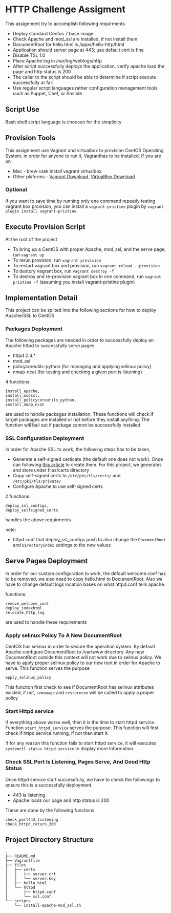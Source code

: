 # HTTP Challenge Assigment

This assignment try to accomplish following requirments

* Deploy standard Centos 7 base image
* Check Apache and mod_ssl are installed, if not install them
* DocumentRoot for hello.html is /apps/hello-http/html
* Application should server page at 443; use default cert is fine
* Disable TSL 1.0
* Place Apache log in /var/log/weblogs/http
* After script successfully deploys the application, verify apache load the page and http status is 200
* The caller to the script should be able to determine if script execute successfully or fail
* Use regular script languages rather configuration management tools such as Puppet, Chef, or Ansible

## Script Use

Bash shell script language is choosen for the simpilcity

## Provision Tools

This assignment use Vagrant and virtualbox to provision CentOS Operating System, in order for anyone to run it, Vagranthas to be installed. If you are on

* Mac - brew cask install vagrant virtualbox
* Other plaforms - [Vagrant Download](https://www.vagrantup.com/downloads.html), [VirtualBox Download](https://www.virtualbox.org/wiki/Downloads)

### Optional

If you want to save time by running only one command repeatly testing vagrant box provision, you can install a ```vagrant-pristine``` plugin by ```vagrant plugin install vagrant-pristine```

## Execute Provision Script

At the root of the project

* To bring up a CentOS with proper Apache, mod_ssl, and the serve page, run ```vagrant up```
* To rerun provision, run ```vagrant provision```
* To restart vagrant box and provision, run ```vagrant reload --provision```
* To destory vagrant box, run ```vagrant destroy -f```
* To destroy and re-provision vagrant box in one command, run ```vagrant pristine -f``` (assuming you install vagrant-pristine plugin)

## Implementation Detail
This project can be splited into the following sections for how to deploy Apache/SSL to CentOS

### Packages Deployment
The following packages are needed in order to successfully deploy an Apache httpd to successfully serve pages

* httpd 2.4.*
* mod_ssl
* policycoreutils-python (for managing and applying selinux policy)
* nmap-ncat (for testing and checking a given port is listening)

4 functions: 

    install_apache, 
    install_modssl,
    install_policycoreutils_python,
    install_nmap_ncat 

are used to handle packages installation. These functions will check if target packages are installed or not before they install anything. The function will bail out if package cannot be successfully installed

### SSL Configuration Deployment
In order for Apache SSL to work, the following steps has to be taken,

* Generate a self-signed certicate (the default one does not work). Once can following [this article](https://wiki.centos.org/HowTos/Https) to create them. For this project, we generates and store under files/certs directory
* Copy self-signed certs to ```/etc/pki/tls/certs/``` and ```/etc/pki/tls/private/```
* Configure Apache to use self-signed certs

2 functions:

    deploy_ssl_configs, 
    deploy_selfsigned_certs 
    
handles the above requirments

note:
*  httpd.conf that deploy_ssl_configs push to also change the ```DocumentRoot``` and ```DirectoryIndex``` settings to the new values

## Serve Pages Deployment
In order for our custom configuration to work, the default welcome.conf has to be removed, we also need to copy hello.html to DocumentRoot. Also we have to change default logs location bases on what httpd.conf tells apache.

functions:

    remove_welcome_conf
    deploy_indexhtml
    relocate_http_log

are used to handle these requirements

### Apply selinux Policy To A New DocumentRoot
CentOS has selinux in order to secure the operation system. By default Apache configure DocumentRoot to /var/www directory. Any new DocumentRoot outside this context will not work due to selinux policy. We have to apply proper selinux policy to our new root in order for Apache to serve. This function serves the purpose

    apply_selinux_policy

This function first check to see if DocumentRoot has selinux attributes existed, if not, ```semanage``` and ```restorecon``` will be called to apply a proper policy

### Start Httpd service

If everything above works well, then it is the time to start httpd service. Function ```start_httpd_service``` serves the purpose. This function will first check if httpd service running, if not then start it.

If for any reason this function fails to start httpd service, it will executes ```systemctl status httpd.service``` to display more information.

### Check SSL Port Is Listening, Pages Serve, And Good Http Status

Once httpd service start successfully, we have to check the followings to ensure this is a successfully deployment.

* 443 is listening
* Apache loads our page and http status is 200

These are done by the following functions

    check_port443_listening
    check_httpd_return_200
## Project Directory Structure
    .
    ├── README.md
    ├── Vagrantfile
    ├── files
    │   ├── certs
    │   │   ├── server.crt
    │   │   └── server.key
    │   ├── hello.html
    │   └── httpd
    │       ├── httpd.conf
    │       └── ssl.conf
    └── scripts
        └── install-apache-mod_ssl.sh

